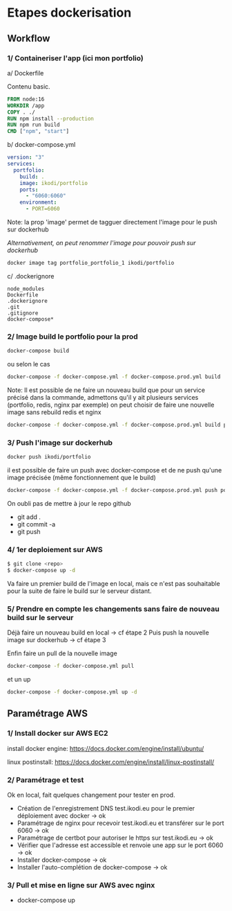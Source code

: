 # Etapes dockerisation

## Workflow

### 1/ Containeriser l'app (ici mon portfolio)

a/ Dockerfile

Contenu basic.

```Dockerfile
FROM node:16
WORKDIR /app
COPY . ./
RUN npm install --production
RUN npm run build
CMD ["npm", "start"]
```

b/ docker-compose.yml

```yaml
version: "3"
services:
  portfolio:
    build: .
    image: ikodi/portfolio
    ports:
      - "6060:6060"
    environment:
      - PORT=6060
```

Note: la prop 'image' permet de tagguer directement l'image pour le push sur dockerhub

_Alternativement, on peut renommer l'image pour pouvoir push sur dockerhub_

```bash
docker image tag portfolio_portfolio_1 ikodi/portfolio
```

c/ .dockerignore

```text
node_modules
Dockerfile
.dockerignore
.git
.gitignore
docker-compose*
```

### 2/ Image build le portfolio pour la prod

```bash
docker-compose build
```

ou selon le cas

```bash
docker-compose -f docker-compose.yml -f docker-compose.prod.yml build
```

Note: Il est possible de ne faire un nouveau build que pour un service précisé dans la commande, admettons qu'il y ait plusieurs services (portfolio, redis, nginx par exemple) on peut choisir de faire une nouvelle image sans rebuild redis et nginx

```bash
docker-compose -f docker-compose.yml -f docker-compose.prod.yml build portfolio
```

### 3/ Push l'image sur dockerhub

```bash
docker push ikodi/portfolio
```

il est possible de faire un push avec docker-compose et de ne push qu'une image précisée (même fonctionnement que le build)

```bash
docker-compose -f docker-compose.yml -f docker-compose.prod.yml push portfolio
```

On oubli pas de mettre à jour le repo github

- git add .
- git commit -a
- git push

### 4/ 1er deploiement sur AWS

```bash
$ git clone <repo>
$ docker-compose up -d
```

Va faire un premier build de l'image en local, mais ce n'est pas souhaitable pour la suite de faire le build sur le serveur distant.

### 5/ Prendre en compte les changements sans faire de nouveau build sur le serveur

Déjà faire un nouveau build en local -> cf étape 2
Puis push la nouvelle image sur dockerhub -> cf étape 3

Enfin faire un pull de la nouvelle image

```bash
docker-compose -f docker-compose.yml pull
```

et un up

```bash
docker-compose -f docker-compose.yml up -d
```

## Paramétrage AWS

### 1/ Install docker sur AWS EC2

install docker engine:
https://docs.docker.com/engine/install/ubuntu/

linux postinstall:
https://docs.docker.com/engine/install/linux-postinstall/

### 2/ Paramétrage et test

Ok en local, fait quelques changement pour tester en prod.

- Création de l'enregistrement DNS test.ikodi.eu pour le premier déploiement avec docker -> ok
- Paramétrage de nginx pour recevoir test.ikodi.eu et transférer sur le port 6060 -> ok
- Paramétrage de certbot pour autoriser le https sur test.ikodi.eu -> ok
- Vérifier que l'adresse est accessible et renvoie une app sur le port 6060 -> ok
- Installer docker-compose -> ok
- Installer l'auto-complétion de docker-compose -> ok

### 3/ Pull et mise en ligne sur AWS avec nginx

- docker-compose up
